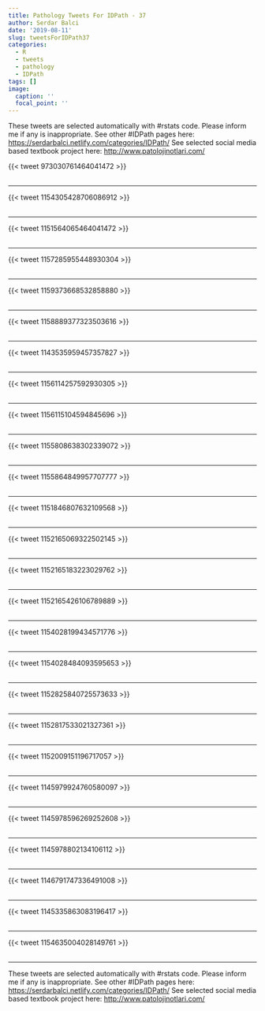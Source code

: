 ```yaml
---
title: Pathology Tweets For IDPath - 37
author: Serdar Balci
date: '2019-08-11'
slug: tweetsForIDPath37
categories:
  - R
  - tweets
  - pathology
  - IDPath
tags: []
image:
  caption: ''
  focal_point: ''
---
```



These tweets are selected automatically with #rstats code. Please inform me if any is inappropriate.
See other #IDPath pages here: https://serdarbalci.netlify.com/categories/IDPath/ 
See selected social media based textbook project here: http://www.patolojinotlari.com/

{{< tweet 973030761464041472 >}}
<br>
<br>
<hr>
{{< tweet 1154305428706086912 >}}
<br>
<br>
<hr>
{{< tweet 1151564065464041472 >}}
<br>
<br>
<hr>
{{< tweet 1157285955448930304 >}}
<br>
<br>
<hr>
{{< tweet 1159373668532858880 >}}
<br>
<br>
<hr>
{{< tweet 1158889377323503616 >}}
<br>
<br>
<hr>
{{< tweet 1143535959457357827 >}}
<br>
<br>
<hr>
{{< tweet 1156114257592930305 >}}
<br>
<br>
<hr>
{{< tweet 1156115104594845696 >}}
<br>
<br>
<hr>
{{< tweet 1155808638302339072 >}}
<br>
<br>
<hr>
{{< tweet 1155864849957707777 >}}
<br>
<br>
<hr>
{{< tweet 1151846807632109568 >}}
<br>
<br>
<hr>
{{< tweet 1152165069322502145 >}}
<br>
<br>
<hr>
{{< tweet 1152165183223029762 >}}
<br>
<br>
<hr>
{{< tweet 1152165426106789889 >}}
<br>
<br>
<hr>
{{< tweet 1154028199434571776 >}}
<br>
<br>
<hr>
{{< tweet 1154028484093595653 >}}
<br>
<br>
<hr>
{{< tweet 1152825840725573633 >}}
<br>
<br>
<hr>
{{< tweet 1152817533021327361 >}}
<br>
<br>
<hr>
{{< tweet 1152009151196717057 >}}
<br>
<br>
<hr>
{{< tweet 1145979924760580097 >}}
<br>
<br>
<hr>
{{< tweet 1145978596269252608 >}}
<br>
<br>
<hr>
{{< tweet 1145978802134106112 >}}
<br>
<br>
<hr>
{{< tweet 1146791747336491008 >}}
<br>
<br>
<hr>
{{< tweet 1145335863083196417 >}}
<br>
<br>
<hr>
{{< tweet 1154635004028149761 >}}
<br>
<br>
<hr>


These tweets are selected automatically with #rstats code. Please inform me if any is inappropriate.
See other #IDPath pages here: https://serdarbalci.netlify.com/categories/IDPath/ 
See selected social media based textbook project here: http://www.patolojinotlari.com/
